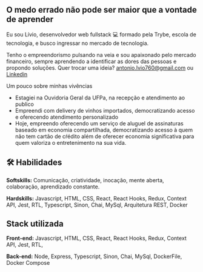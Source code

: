 
## O medo errado não pode ser maior que a vontade de aprender

Eu sou Lívio, desenvolvedor web fullstack  💻  formado pela Trybe, escola de tecnologia, e busco ingressar no mercado de tecnologia.

Tenho o empreendorismo pulsando na veia e sou apaixonado pelo mercado financeiro, sempre aprendendo a identificar as dores das pessoas e propondo soluções.
Quer trocar uma ideia? antonio.lvio760@gmail.com ou [Linkedin](https://www.linkedin.com/in/liviolopesdev/)

Um pouco sobre minhas vivências
- Estagiei na Ouvidoria Geral da UFPa, na recepção e atendimento ao publico
- Empreendi com delivery de vinhos importados, democratizando acesso e oferecendo atendimento personalizado
- Hoje, empreendo oferecendo um serviço de aluguel de assinaturas baseado em economia compartilhada, democratizando acesso à quem não tem cartão de cŕédito além de oferecer economia significativa para quem valoriza o entretenimento na sua vida. 



## 🛠 Habilidades
**Softskills:** Comunicação, criatividade, inocação, mente aberta, colaboração, aprendizado constante.

**Hardskills:** Javascript, HTML, CSS, React, React Hooks, Redux, Context API, Jest, RTL, Typescript, Sinon, Chai, MySql, Arquitetura REST, Docker
## Stack utilizada

**Front-end:** Javascript, HTML, CSS, React, React Hooks, Redux, Context API, Jest, RTL,

**Back-end:** Node, Express, Typescript, Sinon, Chai, MySql, DockerFile, Docker Compose 

